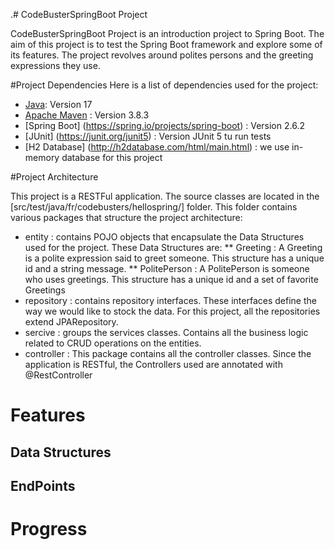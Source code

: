 .# CodeBusterSpringBoot Project

CodeBusterSpringBoot Project is an introduction project to Spring Boot. The aim of this project is to test the Spring Boot framework and explore some of its features.
The project revolves around polites persons and the greeting expressions they use.

#Project Dependencies
Here is a list of dependencies used for the project:
* [Java](https://www.java.com/fr/): Version 17
* [Apache Maven](https://maven.apache.org/) : Version 3.8.3
* [Spring Boot] (https://spring.io/projects/spring-boot) : Version 2.6.2
* [JUnit] (https://junit.org/junit5) : Version JUnit 5 tu run tests
* [H2 Database] (http://h2database.com/html/main.html) : we use in-memory database for this project

#Project Architecture

This project is a RESTFul application. The source classes are located in the [src/test/java/fr/codebusters/hellospring/] folder. 
This folder contains various packages that structure the project architecture:
* entity : contains POJO objects that encapsulate the Data Structures used for the project. These Data Structures are:
    ** Greeting : A Greeting is a polite expression said to greet someone. This structure has a unique id and a string message.
    ** PolitePerson : A PolitePerson is someone who uses greetings. This structure has a unique id and a set of favorite Greetings
* repository : contains repository interfaces. These interfaces define the way we would like to stock the data. For this project, all the repositories extend JPARepository.
* sercive : groups the services classes. Contains all the business logic related to CRUD operations on the entities.
* controller : This package contains all the controller classes. Since the application is RESTful, the Controllers used are annotated with @RestController


# Features

## Data Structures 

## EndPoints

# Progress
